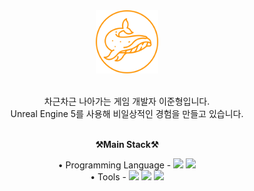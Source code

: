 <div align="center">
  <img src="/Source/circle-orange-whale.png" width="20%"><br>
  <br>
  
  <p>
  차근차근 나아가는 게임 개발자 이준형입니다.<br>
  Unreal Engine 5를 사용해 비일상적인 경험을 만들고 있습니다.<br>
  </p>
  <br>
  <Strong>⚒️Main Stack⚒️</Strong><br>
  <p> 
    • Programming Language -
    <img src="https://img.shields.io/badge/-C++-000000?logo=cplusplus&style=flat">
    <img src="https://img.shields.io/badge/-C%23-512BD4?logo=Csharp&style=flat">
    <br>
    • Tools -
    <img src="https://img.shields.io/badge/-UnrealEngine5-0E1128?logo=unrealengine&style=flat">
    <img src="https://img.shields.io/badge/-Unity-FFFFFF?logo=unity&style=flat">
    <img src="https://img.shields.io/badge/-VisualStudio-5C2D91?logo=visualstudio&style=flat">
  </p>
</div>


  
  
  

